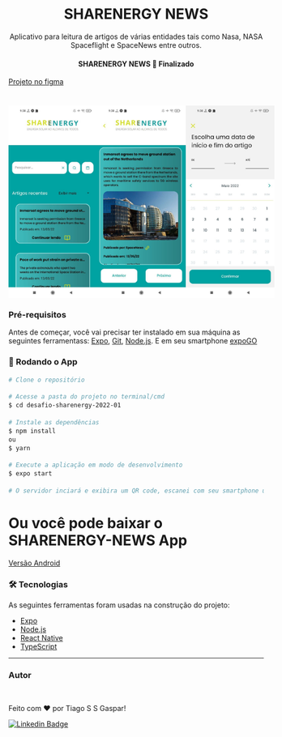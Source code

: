 <h1 align="center">SHARENERGY NEWS</h1>

<p align="center">Aplicativo para leitura de artigos de várias entidades tais como Nasa, NASA Spaceflight e SpaceNews entre outros.</p>

<h4 align="center"> 
	 SHARENERGY NEWS 🚀 Finalizado
</h4>
<a target="_blank" href="https://www.figma.com/file/RNSTDvYW5wNkerWehMv9t8/SHARENERGY?node-id=0%3A1">
   Projeto no figma
</a>
<h1 style="display: flex; justify-content: space-evenly">
    <img style="width: 175px" alt="SHARENERGY-NEWS" title="#SHARENERGY NEWS" src="./assets/screen01.jpeg" />
    <img style="width: 175px" alt="SHARENERGY-NEWS" title="#SHARENERGY NEWS" src="./assets/screen02.jpeg" />
    <img style="width: 175px" alt="SHARENERGY-NEWS" title="#SHARENERGY NEWS" src="./assets/screen03.jpeg" />
</h1>

### Pré-requisitos

Antes de começar, você vai precisar ter instalado em sua máquina as seguintes ferramentass:
[Expo](https://docs.expo.dev/get-started/installation/), [Git](https://git-scm.com), [Node.js](https://nodejs.org/en/).
E em seu smartphone [expoGO](https://expo.dev/client)

### 🎲 Rodando o App

```bash
# Clone o repositório

# Acesse a pasta do projeto no terminal/cmd
$ cd desafio-sharenergy-2022-01

# Instale as dependências
$ npm install
ou
$ yarn

# Execute a aplicação em modo de desenvolvimento
$ expo start

# O servidor inciará e exibira um QR code, escanei com seu smartphone usando o ExpoGo 
```
# Ou você pode baixar o SHARENERGY-NEWS App 
<a target="_blank" href="https://drive.google.com/file/d/1k5nxH7GTfAO3As2fufUC24dlvRiReDrJ/view?usp=sharing">
    Versão Android
</a>

### 🛠 Tecnologias

As seguintes ferramentas foram usadas na construção do projeto:

- [Expo](https://expo.io/)
- [Node.js](https://nodejs.org/en/)
- [React Native](https://reactnative.dev/)
- [TypeScript](https://www.typescriptlang.org/)

---

### Autor

<a target="_blank" href="https://github.com/TiagoSSGaspar?tab=repositories">
 <img style="border-radius: 50%;" src="https://avatars.githubusercontent.com/u/33143008?s=400&u=7a1364ed59dc809c9538531f6990adc8dc56dfcf&v=4" width="100px;" alt=""/>
</a> 
<br />

Feito com ❤️ por Tiago S S Gaspar!

[![Linkedin Badge](https://img.shields.io/badge/-Tiago-blue?style=flat-square&logo=Linkedin&logoColor=white&link=https://www.linkedin.com/in/tiago-sousa-silva-gaspar)](https://www.linkedin.com/in/tiago-sousa-silva-gaspar/)
